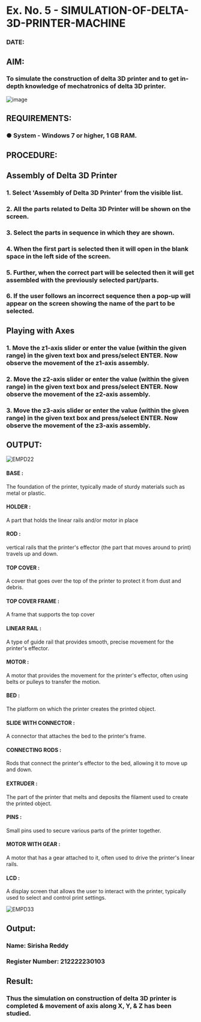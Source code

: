 # Ex. No. 5 - SIMULATION-OF-DELTA-3D-PRINTER-MACHINE

### DATE: 
## AIM:
### To simulate the construction of delta 3D printer and to get in-depth knowledge of mechatronics of delta 3D printer.

![image](https://github.com/Sellakumar1987/Ex.-No.-5---SIMULATION-OF-DELTA-3D-PRINTER-MACHINE/assets/113594316/c784471e-098f-456d-9c1b-e9f0ce56cc9b)

## REQUIREMENTS:
### ●	System - Windows 7 or higher, 1 GB RAM.

## PROCEDURE:

## Assembly of Delta 3D Printer
### 1.	Select 'Assembly of Delta 3D Printer' from the visible list.
### 2.	All the parts related to Delta 3D Printer will be shown on the screen.
### 3.	Select the parts in sequence in which they are shown.
### 4.	When the first part is selected then it will open in the blank space in the left side of the screen.
### 5.	Further, when the correct part will be selected then it will get assembled with the previously selected part/parts.
### 6.	If the user follows an incorrect sequence then a pop-up will appear on the screen showing the name of the part to be selected.

## Playing with Axes
### 1.	Move the z1-axis slider or enter the value (within the given range) in the given text box and press/select ENTER. Now observe the movement of the z1-axis assembly.
### 2.	Move the z2-axis slider or enter the value (within the given range) in the given text box and press/select ENTER. Now observe the movement of the z2-axis assembly.
### 3.	Move the z3-axis slider or enter the value (within the given range) in the given text box and press/select ENTER. Now observe the movement of the z3-axis assembly.

## OUTPUT:

![EMPD22](https://github.com/sanjaythiyagarajan/Ex.-No.-5---SIMULATION-OF-DELTA-3D-PRINTER-MACHINE/assets/119409242/22b31fb6-149e-484f-a7b6-e218e4c2698c)

#### BASE :
The foundation of the printer, typically made of sturdy materials such as metal or plastic.

#### HOLDER :
A part that holds the linear rails and/or motor in place 

#### ROD :
vertical rails that the printer's effector (the part that moves around to print) travels up and down.

####  TOP COVER :
A cover that goes over the top of the printer to protect it from dust and debris.
 
 #### TOP COVER FRAME :
A frame that supports the top cover

#### LINEAR RAIL :
 A type of guide rail that provides smooth, precise movement for the printer's effector.
 
 #### MOTOR :
A motor that provides the movement for the printer's effector, often using belts or pulleys to transfer the motion.

#### BED :
The platform on which the printer creates the printed object.

#### SLIDE WITH CONNECTOR :
A connector that attaches the bed to the printer's frame.

#### CONNECTING RODS :
Rods that connect the printer's effector to the bed, allowing it to move up and down.

#### EXTRUDER :
The part of the printer that melts and deposits the filament used to create the printed object.

#### PINS :
Small pins used to secure various parts of the printer together.

#### MOTOR WITH GEAR :
A motor that has a gear attached to it, often used to drive the printer's linear rails.

#### LCD :
A display screen that allows the user to interact with the printer, typically used to select and control print settings.

![EMPD33](https://github.com/sanjaythiyagarajan/Ex.-No.-5---SIMULATION-OF-DELTA-3D-PRINTER-MACHINE/assets/119409242/fa9e7fe0-cf26-484a-935c-f82ad15e922e)


## Output:

### Name: Sirisha Reddy
### Register Number: 212222230103

## Result: 
### Thus the simulation on construction of delta 3D printer is completed & movement of axis along X, Y, & Z has been studied.
